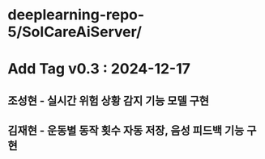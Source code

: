 # deeplearning-repo-5/SolCareAiServer/

# Add Tag v0.3 : 2024-12-17 

## 조성현 - 실시간 위험 상황 감지 기능 모델 구현
## 김재현 - 운동별 동작 횟수 자동 저장, 음성 피드백 기능 구현

